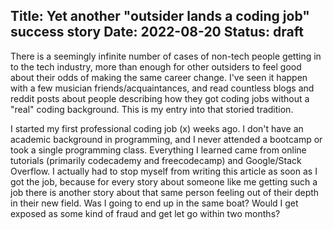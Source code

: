 Title: Yet another "outsider lands a coding job" success story
Date: 2022-08-20
Status: draft
---
There is a seemingly infinite number of cases of non-tech people getting in to the tech industry, more than enough for other outsiders to feel good about their odds of making the same career change. I've seen it happen with a few musician friends/acquaintances, and read countless blogs and reddit posts about people describing how they got coding jobs without a "real" coding background. This is my entry into that storied tradition.

I started my first professional coding job (x) weeks ago. I don't have an academic background in programming, and I never attended a bootcamp or took a single programming class. Everything I learned came from online tutorials (primarily codecademy and freecodecamp) and Google/Stack Overflow. I actually had to stop myself from writing this article as soon as I got the job, because for every story about someone like me getting such a job there is another story about that same person feeling out of their depth in their new field. Was I going to end up in the same boat? Would I get exposed as some kind of fraud and get let go within two months?
